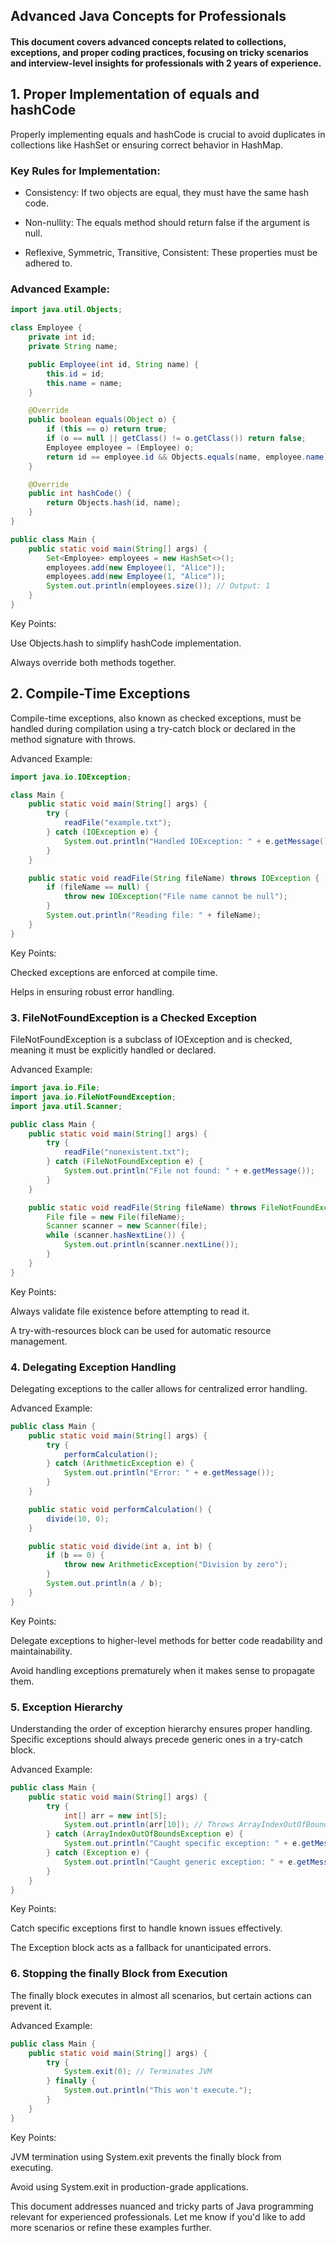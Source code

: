 ## Advanced Java Concepts for Professionals

#### This document covers advanced concepts related to collections, exceptions, and proper coding practices, focusing on tricky scenarios and interview-level insights for professionals with 2 years of experience.

## 1. Proper Implementation of equals and hashCode

Properly implementing equals and hashCode is crucial to avoid duplicates in collections like HashSet or ensuring correct behavior in HashMap.

### Key Rules for Implementation:

- Consistency: If two objects are equal, they must have the same hash code.

- Non-nullity: The equals method should return false if the argument is null.

- Reflexive, Symmetric, Transitive, Consistent: These properties must be adhered to.

### Advanced Example:
```java
import java.util.Objects;

class Employee {
    private int id;
    private String name;

    public Employee(int id, String name) {
        this.id = id;
        this.name = name;
    }

    @Override
    public boolean equals(Object o) {
        if (this == o) return true;
        if (o == null || getClass() != o.getClass()) return false;
        Employee employee = (Employee) o;
        return id == employee.id && Objects.equals(name, employee.name);
    }

    @Override
    public int hashCode() {
        return Objects.hash(id, name);
    }
}

public class Main {
    public static void main(String[] args) {
        Set<Employee> employees = new HashSet<>();
        employees.add(new Employee(1, "Alice"));
        employees.add(new Employee(1, "Alice"));
        System.out.println(employees.size()); // Output: 1
    }
}
```
Key Points:

Use Objects.hash to simplify hashCode implementation.

Always override both methods together.

## 2. Compile-Time Exceptions

Compile-time exceptions, also known as checked exceptions, must be handled during compilation using a try-catch block or declared in the method signature with throws.

Advanced Example:
```java
import java.io.IOException;

class Main {
    public static void main(String[] args) {
        try {
            readFile("example.txt");
        } catch (IOException e) {
            System.out.println("Handled IOException: " + e.getMessage());
        }
    }

    public static void readFile(String fileName) throws IOException {
        if (fileName == null) {
            throw new IOException("File name cannot be null");
        }
        System.out.println("Reading file: " + fileName);
    }
}
```
Key Points:

Checked exceptions are enforced at compile time.

Helps in ensuring robust error handling.

### 3. FileNotFoundException is a Checked Exception

FileNotFoundException is a subclass of IOException and is checked, meaning it must be explicitly handled or declared.

Advanced Example:
```java
import java.io.File;
import java.io.FileNotFoundException;
import java.util.Scanner;

public class Main {
    public static void main(String[] args) {
        try {
            readFile("nonexistent.txt");
        } catch (FileNotFoundException e) {
            System.out.println("File not found: " + e.getMessage());
        }
    }

    public static void readFile(String fileName) throws FileNotFoundException {
        File file = new File(fileName);
        Scanner scanner = new Scanner(file);
        while (scanner.hasNextLine()) {
            System.out.println(scanner.nextLine());
        }
    }
}
```
Key Points:

Always validate file existence before attempting to read it.

A try-with-resources block can be used for automatic resource management.

### 4. Delegating Exception Handling

Delegating exceptions to the caller allows for centralized error handling.

Advanced Example:
```java
public class Main {
    public static void main(String[] args) {
        try {
            performCalculation();
        } catch (ArithmeticException e) {
            System.out.println("Error: " + e.getMessage());
        }
    }

    public static void performCalculation() {
        divide(10, 0);
    }

    public static void divide(int a, int b) {
        if (b == 0) {
            throw new ArithmeticException("Division by zero");
        }
        System.out.println(a / b);
    }
}
```
Key Points:

Delegate exceptions to higher-level methods for better code readability and maintainability.

Avoid handling exceptions prematurely when it makes sense to propagate them.

### 5. Exception Hierarchy

Understanding the order of exception hierarchy ensures proper handling. Specific exceptions should always precede generic ones in a try-catch block.

Advanced Example:
```java
public class Main {
    public static void main(String[] args) {
        try {
            int[] arr = new int[5];
            System.out.println(arr[10]); // Throws ArrayIndexOutOfBoundsException
        } catch (ArrayIndexOutOfBoundsException e) {
            System.out.println("Caught specific exception: " + e.getMessage());
        } catch (Exception e) {
            System.out.println("Caught generic exception: " + e.getMessage());
        }
    }
}
```
Key Points:

Catch specific exceptions first to handle known issues effectively.

The Exception block acts as a fallback for unanticipated errors.

### 6. Stopping the finally Block from Execution

The finally block executes in almost all scenarios, but certain actions can prevent it.

Advanced Example:
```java
public class Main {
    public static void main(String[] args) {
        try {
            System.exit(0); // Terminates JVM
        } finally {
            System.out.println("This won't execute.");
        }
    }
}
```
Key Points:

JVM termination using System.exit prevents the finally block from executing.

Avoid using System.exit in production-grade applications.

This document addresses nuanced and tricky parts of Java programming relevant for experienced professionals. Let me know if you'd like to add more scenarios or refine these examples further.

